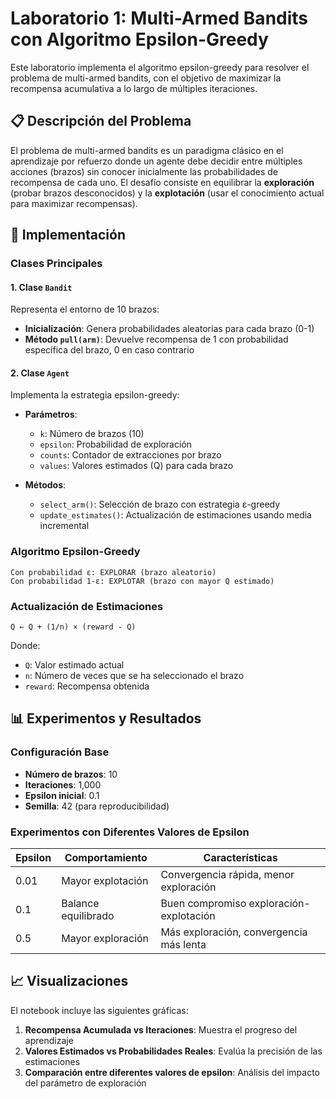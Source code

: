 # Laboratorio 1: Multi-Armed Bandits con Algoritmo Epsilon-Greedy

Este laboratorio implementa el algoritmo epsilon-greedy para resolver el problema de multi-armed bandits, con el objetivo de maximizar la recompensa acumulativa a lo largo de múltiples iteraciones.

## 📋 Descripción del Problema

El problema de multi-armed bandits es un paradigma clásico en el aprendizaje por refuerzo donde un agente debe decidir entre múltiples acciones (brazos) sin conocer inicialmente las probabilidades de recompensa de cada uno. El desafío consiste en equilibrar la **exploración** (probar brazos desconocidos) y la **explotación** (usar el conocimiento actual para maximizar recompensas).


## 🚀 Implementación

### Clases Principales

#### 1. Clase `Bandit`
Representa el entorno de 10 brazos:
- **Inicialización**: Genera probabilidades aleatorias para cada brazo (0-1)
- **Método `pull(arm)`**: Devuelve recompensa de 1 con probabilidad específica del brazo, 0 en caso contrario

#### 2. Clase `Agent`
Implementa la estrategia epsilon-greedy:
- **Parámetros**:
  - `k`: Número de brazos (10)
  - `epsilon`: Probabilidad de exploración
  - `counts`: Contador de extracciones por brazo
  - `values`: Valores estimados (Q) para cada brazo

- **Métodos**:
  - `select_arm()`: Selección de brazo con estrategia ε-greedy
  - `update_estimates()`: Actualización de estimaciones usando media incremental

### Algoritmo Epsilon-Greedy

```
Con probabilidad ε: EXPLORAR (brazo aleatorio)
Con probabilidad 1-ε: EXPLOTAR (brazo con mayor Q estimado)
```

### Actualización de Estimaciones

```
Q ← Q + (1/n) × (reward - Q)
```

Donde:
- `Q`: Valor estimado actual
- `n`: Número de veces que se ha seleccionado el brazo
- `reward`: Recompensa obtenida

## 📊 Experimentos y Resultados

### Configuración Base
- **Número de brazos**: 10
- **Iteraciones**: 1,000
- **Epsilon inicial**: 0.1
- **Semilla**: 42 (para reproducibilidad)

### Experimentos con Diferentes Valores de Epsilon

| Epsilon | Comportamiento | Características |
|---------|----------------|-----------------|
| 0.01    | Mayor explotación | Convergencia rápida, menor exploración |
| 0.1     | Balance equilibrado | Buen compromiso exploración-explotación |
| 0.5     | Mayor exploración | Más exploración, convergencia más lenta |

## 📈 Visualizaciones

El notebook incluye las siguientes gráficas:

1. **Recompensa Acumulada vs Iteraciones**: Muestra el progreso del aprendizaje
2. **Valores Estimados vs Probabilidades Reales**: Evalúa la precisión de las estimaciones
3. **Comparación entre diferentes valores de epsilon**: Análisis del impacto del parámetro de exploración

